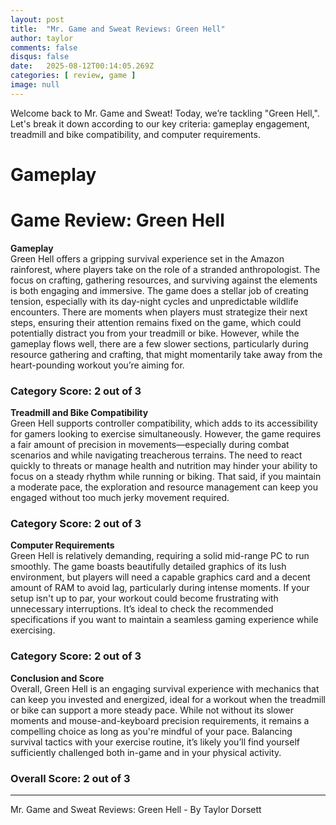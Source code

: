```yaml
---
layout: post
title:  "Mr. Game and Sweat Reviews: Green Hell"
author: taylor
comments: false
disqus: false
date:   2025-08-12T00:14:05.269Z
categories: [ review, game ]
image: null
---
```


Welcome back to Mr. Game and Sweat! Today, we’re tackling "Green Hell,". Let's break it down according to our key criteria: gameplay engagement, treadmill and bike compatibility, and computer requirements.

# Gameplay

# Game Review: Green Hell

**Gameplay**  
Green Hell offers a gripping survival experience set in the Amazon rainforest, where players take on the role of a stranded anthropologist. The focus on crafting, gathering resources, and surviving against the elements is both engaging and immersive. The game does a stellar job of creating tension, especially with its day-night cycles and unpredictable wildlife encounters. There are moments when players must strategize their next steps, ensuring their attention remains fixed on the game, which could potentially distract you from your treadmill or bike. However, while the gameplay flows well, there are a few slower sections, particularly during resource gathering and crafting, that might momentarily take away from the heart-pounding workout you’re aiming for. 

### Category Score: 2 out of 3

**Treadmill and Bike Compatibility**  
Green Hell supports controller compatibility, which adds to its accessibility for gamers looking to exercise simultaneously. However, the game requires a fair amount of precision in movements—especially during combat scenarios and while navigating treacherous terrains. The need to react quickly to threats or manage health and nutrition may hinder your ability to focus on a steady rhythm while running or biking. That said, if you maintain a moderate pace, the exploration and resource management can keep you engaged without too much jerky movement required.

### Category Score: 2 out of 3

**Computer Requirements**  
Green Hell is relatively demanding, requiring a solid mid-range PC to run smoothly. The game boasts beautifully detailed graphics of its lush environment, but players will need a capable graphics card and a decent amount of RAM to avoid lag, particularly during intense moments. If your setup isn't up to par, your workout could become frustrating with unnecessary interruptions. It’s ideal to check the recommended specifications if you want to maintain a seamless gaming experience while exercising.

### Category Score: 2 out of 3

**Conclusion and Score**  
Overall, Green Hell is an engaging survival experience with mechanics that can keep you invested and energized, ideal for a workout when the treadmill or bike can support a more steady pace. While not without its slower moments and mouse-and-keyboard precision requirements, it remains a compelling choice as long as you're mindful of your pace. Balancing survival tactics with your exercise routine, it’s likely you’ll find yourself sufficiently challenged both in-game and in your physical activity.

### Overall Score: 2 out of 3

---

Mr. Game and Sweat Reviews: Green Hell - By Taylor Dorsett

